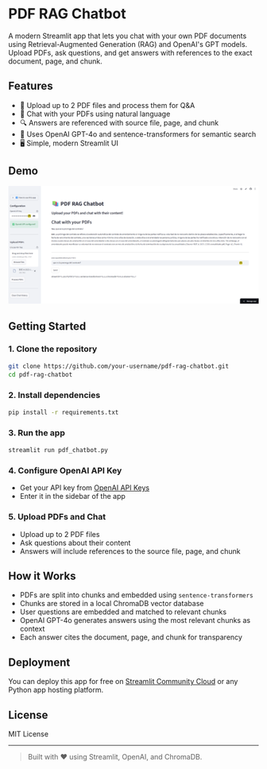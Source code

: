 # PDF RAG Chatbot

A modern Streamlit app that lets you chat with your own PDF documents using Retrieval-Augmented Generation (RAG) and OpenAI's GPT models. Upload PDFs, ask questions, and get answers with references to the exact document, page, and chunk.

## Features
- 📄 Upload up to 2 PDF files and process them for Q&A
- 💬 Chat with your PDFs using natural language
- 🔍 Answers are referenced with source file, page, and chunk
- 🧠 Uses OpenAI GPT-4o and sentence-transformers for semantic search
- 🖥️ Simple, modern Streamlit UI

## Demo
![PDF RAG Chatbot Screenshot](https://github.com/antonyga/ragxpert/blob/main/ragxpert_screenshot.png)

## Getting Started

### 1. Clone the repository
```bash
git clone https://github.com/your-username/pdf-rag-chatbot.git
cd pdf-rag-chatbot
```

### 2. Install dependencies
```bash
pip install -r requirements.txt
```

### 3. Run the app
```bash
streamlit run pdf_chatbot.py
```

### 4. Configure OpenAI API Key
- Get your API key from [OpenAI API Keys](https://platform.openai.com/api-keys)
- Enter it in the sidebar of the app

### 5. Upload PDFs and Chat
- Upload up to 2 PDF files
- Ask questions about their content
- Answers will include references to the source file, page, and chunk

## How it Works
- PDFs are split into chunks and embedded using `sentence-transformers`
- Chunks are stored in a local ChromaDB vector database
- User questions are embedded and matched to relevant chunks
- OpenAI GPT-4o generates answers using the most relevant chunks as context
- Each answer cites the document, page, and chunk for transparency

## Deployment
You can deploy this app for free on [Streamlit Community Cloud](https://streamlit.io/cloud) or any Python app hosting platform.

## License
MIT License

---

> Built with ❤️ using Streamlit, OpenAI, and ChromaDB.

